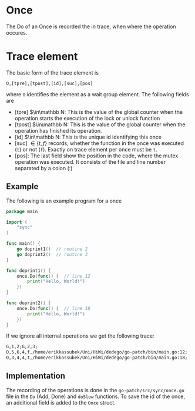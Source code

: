 # Once
The Do of an Once is recorded the in trace, when where the operation occures.

# Trace element
The basic form of the trace element is
```
O,[tpre],[tpost],[id],[suc],[pos]
```
where `O` identifies the element as a wait group element. The following 
fields are 

- [tpre] $\in\mathbb N: This is the value of the global counter when the operation starts
the execution of the lock or unlock function
- [tpost] $\in\mathbb N: This is the value of the global counter when the operation has finished
its operation.
- [id] $\in\mathbb N: This is the unique id identifying this once
- [suc] $\in \{t, f\}$ records, whether the function in the once was 
executed (`t`) or not (`f`). Exactly on trace element per once must be `t`.
- [pos]: The last field show the position in the code, where the mutex operation 
was executed. It consists of the file and line number separated by a colon (:)

## Example
The following is an example program for a once
```go
package main

import (
    "sync"
)

func main() {
    go doprint1()  // routine 2
    go doprint2()  // routine 3
}

func doprint1() {
    once.Do(func() {  // line 12
        print("Hello, World!")
    })
}

func doprint2() {
	once.Do(func() {  // line 18
		print("Hello, World!")
	})
}
```

If we ignore all internal operations we get the following trace:
```txt
G,1,2;G,2,3;
O,5,6,4,f,/home/erikkassubek/Uni/HiWi/dedego/go-patch/bin/main.go:12;
O,3,4,4,t,/home/erikkassubek/Uni/HiWi/dedego/go-patch/bin/main.go:18;
```

## Implementation
The recording of the operations is done in the `go-patch/src/sync/once.go` file in the `Do` (Add, Done) and `doSlow` functions. To save the id of the once, an additional field is added to the `Once` struct.